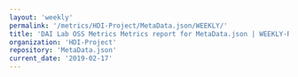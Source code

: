 ```yaml
---
layout: 'weekly'
permalink: '/metrics/HDI-Project/MetaData.json/WEEKLY/'
title: 'DAI Lab OSS Metrics Metrics report for MetaData.json | WEEKLY-REPORT-2019-02-17'
organization: 'HDI-Project'
repository: 'MetaData.json'
current_date: '2019-02-17'
---
```

